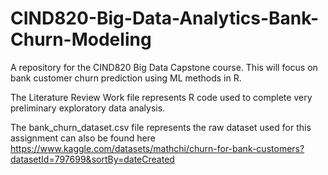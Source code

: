 # CIND820-Big-Data-Analytics-Bank-Churn-Modeling
A repository for the CIND820 Big Data Capstone course. This will focus on bank customer churn prediction using ML methods in R.

The Literature Review Work file represents R code used to complete very preliminary exploratory data analysis.

The bank_churn_dataset.csv file represents the raw dataset used for this assignment can also be found here https://www.kaggle.com/datasets/mathchi/churn-for-bank-customers?datasetId=797699&sortBy=dateCreated
